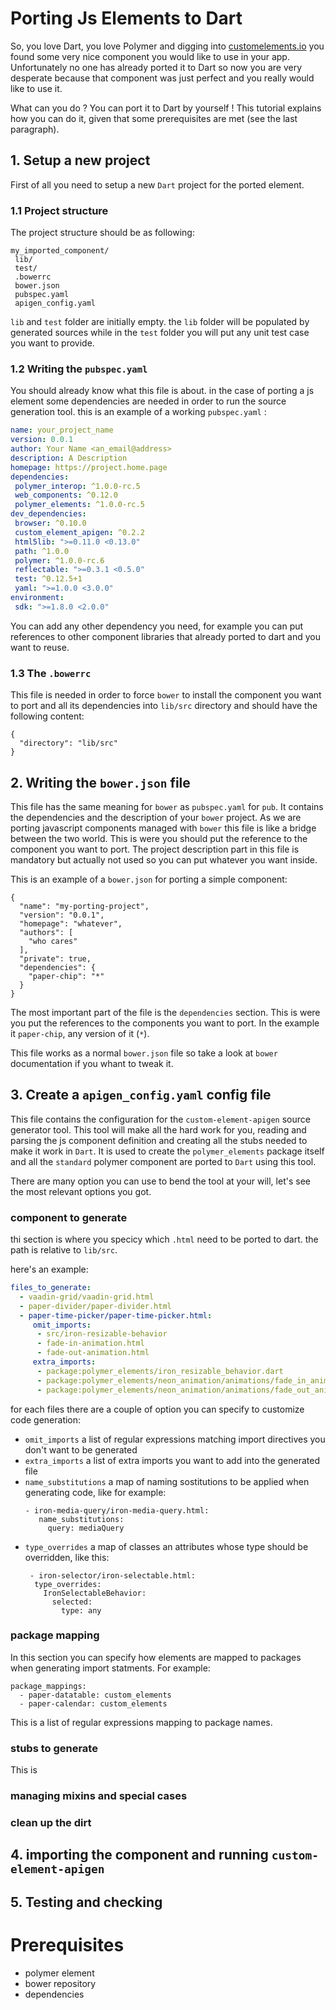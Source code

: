 # Porting Js Elements to Dart

So, you love Dart, you love Polymer and digging into [customelements.io](https://customelements.io) you found some very nice component you would like to use in
your app. Unfortunately no one has already ported it to Dart so now you are very desperate because that component was just perfect and you really would like to 
use it.

What can you do ? You can port it to Dart by yourself ! This tutorial explains how you can do it, given that some prerequisites are met (see the last paragraph).

## 1. Setup a new project

First of all you need to setup a new `Dart` project for the ported element. 

### 1.1 Project structure

The project structure should be as following:
    
    my_imported_component/
     lib/
     test/
     .bowerrc
     bower.json
     pubspec.yaml
     apigen_config.yaml
     
`lib` and `test` folder are initially empty. the `lib` folder will be populated by generated sources while in the `test` folder you will put any unit test case you want to provide.

### 1.2 Writing the `pubspec.yaml`

You should already know what this file is about. in the case of porting a js element some dependencies are needed in order to run the source generation tool. this is an example of a working `pubspec.yaml` :

```yaml
name: your_project_name
version: 0.0.1
author: Your Name <an_email@address>
description: A Description
homepage: https://project.home.page
dependencies:
 polymer_interop: ^1.0.0-rc.5
 web_components: ^0.12.0
 polymer_elements: ^1.0.0-rc.5
dev_dependencies:
 browser: ^0.10.0
 custom_element_apigen: ^0.2.2
 html5lib: ">=0.11.0 <0.13.0"
 path: ^1.0.0
 polymer: ^1.0.0-rc.6
 reflectable: ">=0.3.1 <0.5.0"
 test: ^0.12.5+1
 yaml: ">=1.0.0 <3.0.0"
environment:
 sdk: ">=1.8.0 <2.0.0"
```

You can add any other dependency you need, for example you can put references to other component libraries that already ported to dart and you want to reuse.

### 1.3 The `.bowerrc`

This file is needed in order to force `bower` to install the component you want to port and all its dependencies into `lib/src` directory and should have the following content:

```
{
  "directory": "lib/src"
}
```

## 2. Writing the `bower.json` file

This file has the same meaning for `bower` as `pubspec.yaml` for `pub`. It contains the dependencies and the description of your `bower` project. As we are porting javascript components managed with `bower` this file is like a bridge between the two world. This is were you should put the reference to the component you want to port. The project description part in this file is mandatory but actually not used so you can put whatever you want inside.

This is an example of a `bower.json` for porting a simple component:

```
{
  "name": "my-porting-project",
  "version": "0.0.1",
  "homepage": "whatever",
  "authors": [
    "who cares"
  ],
  "private": true,
  "dependencies": {
    "paper-chip": "*"
  }
}
```

The most important part of the file is the `dependencies` section. This is were you put the references to the components you want to port. In the example it `paper-chip`, any version of it (`*`).

This file works as a normal `bower.json` file so take a look at `bower` documentation if you whant to tweak it.

## 3. Create a `apigen_config.yaml` config file  

This file contains the configuration for the  `custom-element-apigen` source generator tool. This tool will make all the hard work for you, reading and parsing the js component definition and creating all the stubs needed to make it work in `Dart`. It is used to create the `polymer_elements` package itself and all the `standard` polymer component are ported to `Dart` using this tool.

There are many option you can use to bend the tool at your will, let's see the most relevant options you got.

### component to generate

thi section is where you specicy which `.html` need to be ported to dart. the path is relative to `lib/src`.

here's an example:

```yaml
files_to_generate:
  - vaadin-grid/vaadin-grid.html
  - paper-divider/paper-divider.html
  - paper-time-picker/paper-time-picker.html:
     omit_imports:
      - src/iron-resizable-behavior
      - fade-in-animation.html
      - fade-out-animation.html
     extra_imports:
      - package:polymer_elements/iron_resizable_behavior.dart
      - package:polymer_elements/neon_animation/animations/fade_in_animation.dart
      - package:polymer_elements/neon_animation/animations/fade_out_animation.dart
```

for each files there are a couple of option you can specify to customize code generation:

 - `omit_imports` a list of regular expressions matching import directives you don't want to be generated
 - `extra_imports` a list of extra imports you want to add into the generated file
 - `name_substitutions` a map of naming sostitutions to be applied when generating code, like for example:
   ```
   - iron-media-query/iron-media-query.html:
      name_substitutions:
        query: mediaQuery
   ```
 - `type_overrides` a map of classes an attributes whose type should be overridden, like this:
    ```
     - iron-selector/iron-selectable.html:
      type_overrides:
        IronSelectableBehavior:
          selected:
            type: any
    ```

### package mapping

In this section you can specify how elements are mapped to packages when generating import statments.
For example:
```
package_mappings:
  - paper-datatable: custom_elements
  - paper-calendar: custom_elements
```

This is a list of regular expressions mapping to package names.

### stubs to generate

This is 

### managing mixins and special cases

### clean up the dirt

## 4. importing the component and running `custom-element-apigen`

## 5. Testing and checking

# Prerequisites

 - polymer element
 - bower repository
 - dependencies
